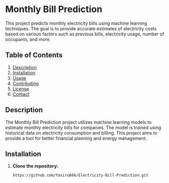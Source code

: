 # Monthly Bill Prediction

This project predicts monthly electricity bills using machine learning techniques. The goal is to provide accurate estimates of electricity costs based on various factors such as previous bills, electricity usage, number of occupants, and more.

## Table of Contents

1. [Description](#description)
2. [Installation](#installation)
3. [Usage](#usage)
4. [Contributing](#contributing)
5. [License](#license)
6. [Contact](#contact)

## Description

The Monthly Bill Prediction project utilizes machine learning models to estimate monthly electricity bills for companies. The model is trained using historical data on electricity consumption and billing. This project aims to provide a tool for better financial planning and energy management.

## Installation

1. **Clone the repository:**
   ```bash
   https://github.com/Yasiru666/Electricity-Bill-Prediction.git

